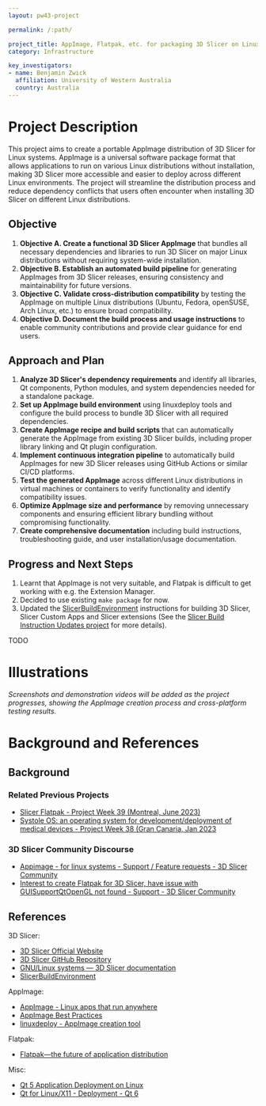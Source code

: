 ```yaml
---
layout: pw43-project

permalink: /:path/

project_title: AppImage, Flatpak, etc. for packaging 3D Slicer on Linux
category: Infrastructure

key_investigators:
- name: Benjamin Zwick
  affiliation: University of Western Australia
  country: Australia
---
```


# Project Description

<!-- Add a short paragraph describing the project. -->

This project aims to create a portable AppImage distribution of 3D Slicer for Linux systems. AppImage is a universal software package format that allows applications to run on various Linux distributions without installation, making 3D Slicer more accessible and easier to deploy across different Linux environments. The project will streamline the distribution process and reduce dependency conflicts that users often encounter when installing 3D Slicer on different Linux distributions.

## Objective

<!-- Describe here WHAT you would like to achieve (what you will have as end result). -->

1. **Objective A. Create a functional 3D Slicer AppImage** that bundles all necessary dependencies and libraries to run 3D Slicer on major Linux distributions without requiring system-wide installation.
2. **Objective B. Establish an automated build pipeline** for generating AppImages from 3D Slicer releases, ensuring consistency and maintainability for future versions.
3. **Objective C. Validate cross-distribution compatibility** by testing the AppImage on multiple Linux distributions (Ubuntu, Fedora, openSUSE, Arch Linux, etc.) to ensure broad compatibility.
4. **Objective D. Document the build process and usage instructions** to enable community contributions and provide clear guidance for end users.

## Approach and Plan

<!-- Describe here HOW you would like to achieve the objectives stated above. -->

1. **Analyze 3D Slicer's dependency requirements** and identify all libraries, Qt components, Python modules, and system dependencies needed for a standalone package.
2. **Set up AppImage build environment** using linuxdeploy tools and configure the build process to bundle 3D Slicer with all required dependencies.
3. **Create AppImage recipe and build scripts** that can automatically generate the AppImage from existing 3D Slicer builds, including proper library linking and Qt plugin configuration.
4. **Implement continuous integration pipeline** to automatically build AppImages for new 3D Slicer releases using GitHub Actions or similar CI/CD platforms.
5. **Test the generated AppImage** across different Linux distributions in virtual machines or containers to verify functionality and identify compatibility issues.
6. **Optimize AppImage size and performance** by removing unnecessary components and ensuring efficient library bundling without compromising functionality.
7. **Create comprehensive documentation** including build instructions, troubleshooting guide, and user installation/usage documentation.

## Progress and Next Steps

<!-- Update this section as you make progress, describing of what you have ACTUALLY DONE.
     If there are specific steps that you could not complete then you can describe them here, too. -->

1. Learnt that AppImage is not very suitable, and Flatpak is difficult to get working with e.g. the Extension Manager.
2. Decided to use existing `make package` for now.
3. Updated the [SlicerBuildEnvironment](https://github.com/Slicer/SlicerBuildEnvironment) instructions for building 3D Slicer, Slicer Custom Apps and Slicer extensions (See the [Slicer Build Instruction Updates project](https://projectweek.na-mic.org/PW43_2025_Montreal/Projects/SlicerBuildInstructionUpdates/) for more details).

TODO
<!-- 1. **Initial research and planning phase completed** - analyzed AppImage format requirements and 3D Slicer's current Linux build process. -->
<!-- 1. **Set up development environment** with necessary AppImage tools (linuxdeploy, appimagetool) and tested basic AppImage creation workflow. -->
<!-- 1. **Identified key technical challenges** including Qt plugin loading, Python environment isolation, and large file size optimization requirements. -->
<!-- 1. **Next: Begin creating initial AppImage prototype** focusing on core 3D Slicer functionality and basic dependency bundling. -->
<!-- 1. **Next: Establish testing framework** for validating AppImage functionality across target Linux distributions. -->

# Illustrations
<!-- Add pictures and links to videos that demonstrate what has been accomplished.
![Description of picture](Example2.jpg)
![Some more images](Example2.jpg)
-->

*Screenshots and demonstration videos will be added as the project progresses, showing the AppImage creation process and cross-platform testing results.*

# Background and References
<!-- If you developed any software, include link to the source code repository.
     If possible, also add links to sample data, and to any relevant publications. -->

## Background

### Related Previous Projects

- [Slicer Flatpak - Project Week 39 (Montreal, June 2023)](https://projectweek.na-mic.org/PW39_2023_Montreal/Projects/SlicerFlatpak/)
- [Systole OS: an operating system for development/deployment of medical devices - Project Week 38 (Gran Canaria, Jan 2023](https://projectweek.na-mic.org/PW38_2023_GranCanaria/Projects/SystoleOS/)

### 3D Slicer Community Discourse

- [Appimage - for linux systems - Support / Feature requests - 3D Slicer Community](https://discourse.slicer.org/t/appimage-for-linux-systems/35594)
- [Interest to create Flatpak for 3D Slicer, have issue with GUISupportQtOpenGL not found - Support - 3D Slicer Community](https://discourse.slicer.org/t/interest-to-create-flatpak-for-3d-slicer-have-issue-with-guisupportqtopengl-not-found/16532/34)

## References

3D Slicer:
- [3D Slicer Official Website](https://www.slicer.org/)
- [3D Slicer GitHub Repository](https://github.com/Slicer/Slicer)
- [GNU/Linux systems — 3D Slicer documentation](https://slicer.readthedocs.io/en/latest/developer_guide/build_instructions/linux.html)
- [SlicerBuildEnvironment](https://github.com/Slicer/SlicerBuildEnvironment)

AppImage:
- [AppImage - Linux apps that run anywhere](https://appimage.org/)
- [AppImage Best Practices](https://docs.appimage.org/packaging-guide/index.html)
- [linuxdeploy - AppImage creation tool](https://github.com/linuxdeploy/linuxdeploy)

Flatpak:
- [Flatpak—the future of application distribution](https://flatpak.org/)

Misc:
- [Qt 5 Application Deployment on Linux](https://doc.qt.io/qt-5/linux-deployment.html)
- [Qt for Linux/X11 - Deployment - Qt 6](https://doc.qt.io/qt-6/linux-deployment.html)
